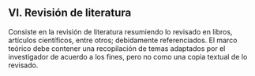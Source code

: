 ## VI. Revisión de literatura

Consiste en la revisión de literatura resumiendo lo revisado en libros, artículos científicos, 
entre otros; debidamente referenciados. El marco teórico debe contener una recopilación 
de temas adaptados por el investigador de acuerdo a los fines, pero no como una copia 
textual de lo revisado.

